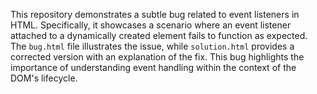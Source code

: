 This repository demonstrates a subtle bug related to event listeners in HTML.  Specifically, it showcases a scenario where an event listener attached to a dynamically created element fails to function as expected. The `bug.html` file illustrates the issue, while `solution.html` provides a corrected version with an explanation of the fix.  This bug highlights the importance of understanding event handling within the context of the DOM's lifecycle.